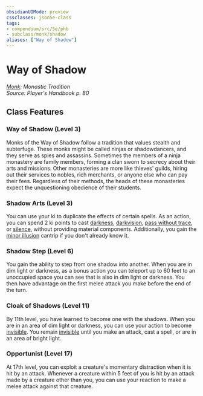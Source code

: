 ```yaml
---
obsidianUIMode: preview
cssclasses: json5e-class
tags:
- compendium/src/5e/phb
- subclass/monk/shadow
aliases: ["Way of Shadow"]
---
```

# Way of Shadow
*[Monk](monk.md): Monastic Tradition*  
*Source: Player's Handbook p. 80*  


## Class Features

### Way of Shadow (Level 3)

Monks of the Way of Shadow follow a tradition that values stealth and subterfuge. These monks might be called ninjas or shadowdancers, and they serve as spies and assassins. Sometimes the members of a ninja monastery are family members, forming a clan sworn to secrecy about their arts and missions. Other monasteries are more like thieves' guilds, hiring out their services to nobles, rich merchants, or anyone else who can pay their fees. Regardless of their methods, the heads of these monasteries expect the unquestioning obedience of their students.

### Shadow Arts (Level 3)

You can use your ki to duplicate the effects of certain spells. As an action, you can spend 2 ki points to cast [darkness](compendium/spells/darkness.md), [darkvision](compendium/spells/darkvision.md), [pass without trace](compendium/spells/pass-without-trace.md), or [silence](compendium/spells/silence.md), without providing material components. Additionally, you gain the [minor illusion](compendium/spells/minor-illusion.md) cantrip if you don't already know it.

### Shadow Step (Level 6)

You gain the ability to step from one shadow into another. When you are in dim light or darkness, as a bonus action you can teleport up to 60 feet to an unoccupied space you can see that is also in dim light or darkness. You then have advantage on the first melee attack you make before the end of the turn.

### Cloak of Shadows (Level 11)

By 11th level, you have learned to become one with the shadows. When you are in an area of dim light or darkness, you can use your action to become [invisible](rules/conditions.md#invisible). You remain [invisible](rules/conditions.md#invisible) until you make an attack, cast a spell, or are in an area of bright light.

### Opportunist (Level 17)

At 17th level, you can exploit a creature's momentary distraction when it is hit by an attack. Whenever a creature within 5 feet of you is hit by an attack made by a creature other than you, you can use your reaction to make a melee attack against that creature.